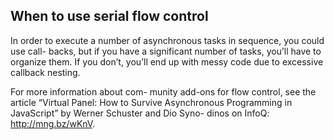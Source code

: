 ## When to use serial flow control
In order to execute a number of asynchronous tasks in sequence, you could use call-
backs, but if you have a significant number of tasks, you’ll have to organize them. If
you don’t, you’ll end up with messy code due to excessive callback nesting.

For more information about com-
munity add-ons for flow control, see the article “Virtual Panel: How to Survive
Asynchronous Programming in JavaScript” by Werner Schuster and Dio Syno-
dinos on InfoQ: http://mng.bz/wKnV.
